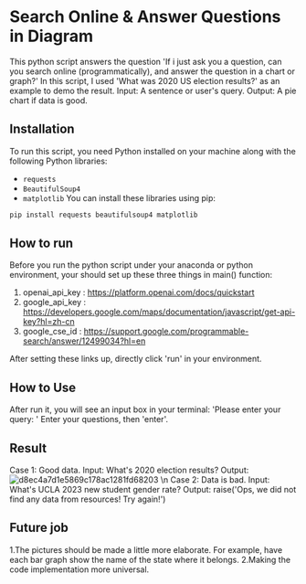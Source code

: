 # Search Online & Answer Questions in Diagram
This python script answers the question 'If i just ask you a question, can you search online (programmatically), and answer the question in a chart or graph?' In this script, I used 'What was 2020 US election results?' as an example to demo the result.
Input: A sentence or user's query.
Output: A pie chart if data is good.

## Installation
To run this script, you need Python installed on your machine along with the following Python libraries:
- `requests`
- `BeautifulSoup4`
- `matplotlib`
You can install these libraries using pip:
```bash
pip install requests beautifulsoup4 matplotlib
```
## How to run
Before you run the python script under your anaconda or python environment, your should set up these three things in main() function:
1. openai_api_key : https://platform.openai.com/docs/quickstart
2. google_api_key : https://developers.google.com/maps/documentation/javascript/get-api-key?hl=zh-cn
3. google_cse_id : https://support.google.com/programmable-search/answer/12499034?hl=en

After setting these links up, directly click 'run' in your environment.
## How to Use
After run it, you will see an input box in your terminal: 'Please enter your query: ' 
Enter your questions, then 'enter'.
## Result
Case 1: Good data.
  Input: What's 2020 election results?
  Output:
![d8ec4a7d1e5869c178ac1281fd68203](https://github.com/Erixcai/HomeTakeTask/assets/116468493/c73342f3-5096-41ea-8680-58f87f7700cc) \n
Case 2: Data is bad.
  Input: What's UCLA 2023 new student gender rate?
  Output: raise('Ops, we did not find any data from resources! Try again!')


## Future job
1.The pictures should be made a little more elaborate. For example, have each bar graph show the name of the state where it belongs.
2.Making the code implementation more universal.
